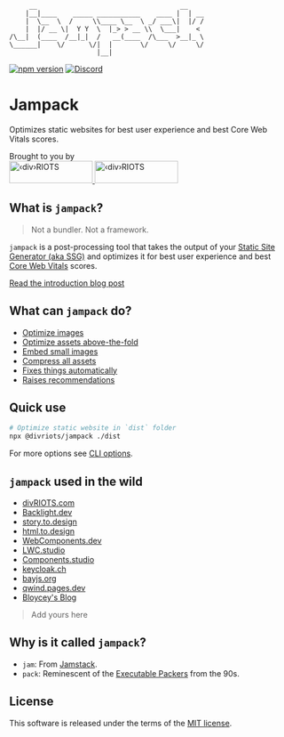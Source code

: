 <div>

```
     __                                    __    
    |__|____    _____ ___________    ____ |  | __
    |  \__  \  /     \\____ \__  \ _/ ___\|  |/ /
    |  |/ __ \|  Y Y  \  |_> > __ \\  \___|    < 
/\__|  (____  /__|_|  /   __(____  /\___  >__|_ \
\______|    \/      \/|  |       \/     \/     \/
                      |__|
```

</div>

[![npm version](https://img.shields.io/npm/v/@divriots/jampack)](https://npmjs.org/package/@divriots/jampack) 
[![Discord](https://img.shields.io/badge/chat-discord-blue?style=flat&logo=discord)](https://discord.gg/XkQxSU9)

# Jampack

Optimizes static websites for best user experience and best Core Web Vitals scores.

<div id="banner">
  <div>Brought to you by</div>
  <a href="https://divRIOTS.com#gh-light-mode-only">
    <img width="150" height="40" src="https://divRIOTS.com/divriots.svg" alt="‹div›RIOTS" />
  </a>
  <a href="https://divRIOTS.com#gh-dark-mode-only">
    <img width="150" height="40" src="https://divRIOTS.com/divriots-dark.svg" alt="‹div›RIOTS" />
  </a>
</div>

## What is `jampack`?

> Not a bundler. Not a framework.

`jampack` is a post-processing tool that takes the output of your [Static Site Generator (aka SSG)](https://jamstack.org/generators/) and optimizes it for best user experience and best [Core Web Vitals](https://web.dev/learn-core-web-vitals/) scores.

[Read the introduction blog post](https://divriots.com/blog/introducing-jampack)

## What can `jampack` do?

- [Optimize images](https://jampack.divriots.com/features/optimize-images)
- [Optimize assets above-the-fold](https://jampack.divriots.com/features/optimize-above-the-fold)
- [Embed small images](https://jampack.divriots.com/features/embed-small-images)
- [Compress all assets](https://jampack.divriots.com/features/compress-all)
- [Fixes things automatically](https://jampack.divriots.com/features/autofixes)
- [Raises recommendations](https://jampack.divriots.com/features/recommendations)

## Quick use

```sh
# Optimize static website in `dist` folder
npx @divriots/jampack ./dist
```

For more options see [CLI options](https://jampack.divriots.com/cli-options).

## `jampack` used in the wild

- [divRIOTS.com](https://divRIOTS.com)
- [Backlight.dev](https://backlight.dev)
- [story.to.design](https://story.to.design)
- [html.to.design](https://html.to.design/docs)
- [WebComponents.dev](https://WebComponents.dev)
- [LWC.studio](https://lwc.studio)
- [Components.studio](https://components.studio)
- [keycloak.ch](https://keycloak.ch)
- [bayjs.org](https://bayjs.org/)
- [qwind.pages.dev](https://qwind.pages.dev/)
- [Bloycey's Blog](https://bloycey.blog/)
  
> Add yours here

## Why is it called `jampack`?

- `jam`: From [Jamstack](https://en.wikipedia.org/wiki/Jamstack).
- `pack`: Reminescent of the [Executable Packers](https://en.wikipedia.org/wiki/Executable_compression#List_of_executable_packers) from the 90s.

## License

This software is released under the terms of the [MIT license](https://github.com/divriots/jampack/blob/main/LICENSE).
